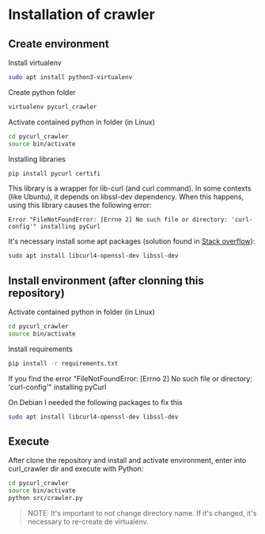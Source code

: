 # Installation of crawler

## Create environment

Install virtualenv

```bash
sudo apt install python3-virtualenv
```

Create python folder

```bash
virtualenv pycurl_crawler
```

Activate contained python in folder (in Linux)

```bash
cd pycurl_crawler
source bin/activate
```

Installing libraries

```bash
pip install pycurl certifi
```

This library is a wrapper for lib-curl (and curl command). In some contexts (like Ubuntu), it depends on libssl-dev dependency.
When this happens, using this library causes the following error:

```text
Error "FileNotFoundError: [Errno 2] No such file or directory: 'curl-config'" installing pyCurl
```

It's necessary install some apt packages (solution found in [Stack overflow](https://stackoverflow.com/questions/23937933/could-not-run-curl-config-errno-2-no-such-file-or-directory-when-installing)):

```bash
sudo apt install libcurl4-openssl-dev libssl-dev
```

## Install environment (after clonning this repository)

Activate contained python in folder (in Linux)

```bash
cd pycurl_crawler
source bin/activate
```

Install requirements

```bash
pip install -r requirements.txt
```

If you find the error "FileNotFoundError: [Errno 2] No such file or directory: 'curl-config'" installing pyCurl

On Debian I needed the following packages to fix this

```bash
sudo apt install libcurl4-openssl-dev libssl-dev
```

## Execute

After clone the repository and install and activate environment, enter into curl_crawler dir and execute with Python:

```bash
cd pycurl_crawler
source bin/activate
python src/crawler.py
```

> NOTE: It's important to not change directory name. If it's changed, it's necessary to re-create de virtualenv.